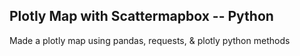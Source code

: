 ## Plotly Map with Scattermapbox -- Python

Made a plotly map using pandas, requests, & plotly python methods
